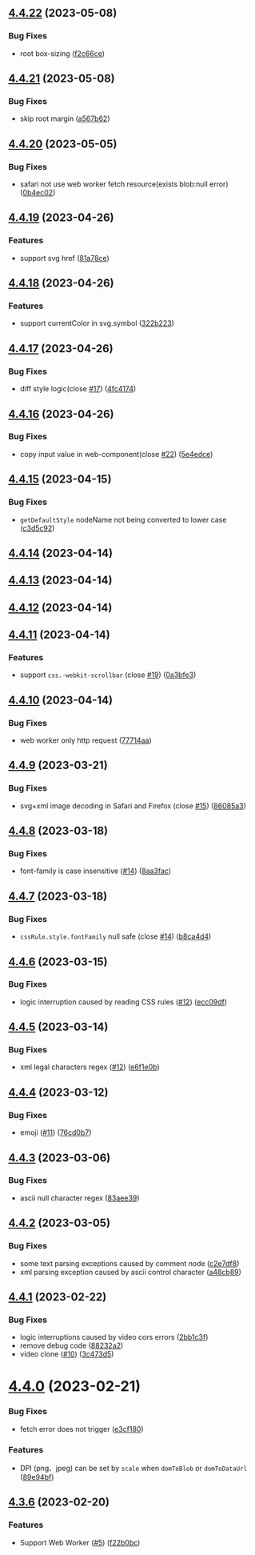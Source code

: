 ## [4.4.22](https://github.com/qq15725/modern-screenshot/compare/v4.4.21...v4.4.22) (2023-05-08)


### Bug Fixes

* root box-sizing ([f2c66ce](https://github.com/qq15725/modern-screenshot/commit/f2c66ced9c645832c5d22e720886de5c98ea5e60))



## [4.4.21](https://github.com/qq15725/modern-screenshot/compare/v4.4.20...v4.4.21) (2023-05-08)


### Bug Fixes

* skip root margin ([a567b62](https://github.com/qq15725/modern-screenshot/commit/a567b625537db9c8ac035dcf2ec54613e6dc1236))



## [4.4.20](https://github.com/qq15725/modern-screenshot/compare/v4.4.19...v4.4.20) (2023-05-05)


### Bug Fixes

* safari not use web worker fetch resource(exists blob:null error) ([0b4ec02](https://github.com/qq15725/modern-screenshot/commit/0b4ec0244fa3e89a8174140d52dd805d1a85d82e))



## [4.4.19](https://github.com/qq15725/modern-screenshot/compare/v4.4.18...v4.4.19) (2023-04-26)


### Features

* support svg <use> href ([81a78ce](https://github.com/qq15725/modern-screenshot/commit/81a78ce10037c91bd54dd443e3244c2463fb9dce))



## [4.4.18](https://github.com/qq15725/modern-screenshot/compare/v4.4.17...v4.4.18) (2023-04-26)


### Features

* support currentColor in svg.symbol ([322b223](https://github.com/qq15725/modern-screenshot/commit/322b223a1e09d0b6e8c22b7f62d59d18a0a3dfdf))



## [4.4.17](https://github.com/qq15725/modern-screenshot/compare/v4.4.16...v4.4.17) (2023-04-26)


### Bug Fixes

* diff style logic(close [#17](https://github.com/qq15725/modern-screenshot/issues/17)) ([4fc4174](https://github.com/qq15725/modern-screenshot/commit/4fc4174820b00262c8c91f79eb34eadcfc558475))



## [4.4.16](https://github.com/qq15725/modern-screenshot/compare/v4.4.15...v4.4.16) (2023-04-26)


### Bug Fixes

* copy input value in web-component(close [#22](https://github.com/qq15725/modern-screenshot/issues/22)) ([5e4edce](https://github.com/qq15725/modern-screenshot/commit/5e4edce18ce84bc34f098e5627fcf844c9850019))



## [4.4.15](https://github.com/qq15725/modern-screenshot/compare/v4.4.14...v4.4.15) (2023-04-15)


### Bug Fixes

* `getDefaultStyle` nodeName not being converted to lower case ([c3d5c92](https://github.com/qq15725/modern-screenshot/commit/c3d5c920234db98d70cf9d6aac844f23db462794))



## [4.4.14](https://github.com/qq15725/modern-screenshot/compare/v4.4.13...v4.4.14) (2023-04-14)



## [4.4.13](https://github.com/qq15725/modern-screenshot/compare/v4.4.12...v4.4.13) (2023-04-14)



## [4.4.12](https://github.com/qq15725/modern-screenshot/compare/v4.4.11...v4.4.12) (2023-04-14)



## [4.4.11](https://github.com/qq15725/modern-screenshot/compare/v4.4.10...v4.4.11) (2023-04-14)


### Features

* support `css.-webkit-scrollbar` (close [#19](https://github.com/qq15725/modern-screenshot/issues/19)) ([0a3bfe3](https://github.com/qq15725/modern-screenshot/commit/0a3bfe3ba4bd780511923805f783934a673f96e7))



## [4.4.10](https://github.com/qq15725/modern-screenshot/compare/v4.4.9...v4.4.10) (2023-04-14)


### Bug Fixes

* web worker only http request ([77714aa](https://github.com/qq15725/modern-screenshot/commit/77714aaa3817eb7a3a7d321491dfa9a1242e2a4d))



## [4.4.9](https://github.com/qq15725/modern-screenshot/compare/v4.4.8...v4.4.9) (2023-03-21)


### Bug Fixes

* svg+xml image decoding in Safari and Firefox (close [#15](https://github.com/qq15725/modern-screenshot/issues/15)) ([86085a3](https://github.com/qq15725/modern-screenshot/commit/86085a3e5bf29afceb1f49d5c5bfeedf4f80cc62))



## [4.4.8](https://github.com/qq15725/modern-screenshot/compare/v4.4.7...v4.4.8) (2023-03-18)


### Bug Fixes

* font-family is case insensitive ([#14](https://github.com/qq15725/modern-screenshot/issues/14)) ([8aa3fac](https://github.com/qq15725/modern-screenshot/commit/8aa3fac898b24a47b134972a00d76a5d37d88fe6))



## [4.4.7](https://github.com/qq15725/modern-screenshot/compare/v4.4.6...v4.4.7) (2023-03-18)


### Bug Fixes

* `cssRule.style.fontFamily` null safe (close [#14](https://github.com/qq15725/modern-screenshot/issues/14)) ([b8ca4d4](https://github.com/qq15725/modern-screenshot/commit/b8ca4d491c3ca9e830476e903b4e86a674e8153b))



## [4.4.6](https://github.com/qq15725/modern-screenshot/compare/v4.4.5...v4.4.6) (2023-03-15)


### Bug Fixes

* logic interruption caused by reading CSS rules ([#12](https://github.com/qq15725/modern-screenshot/issues/12)) ([ecc09df](https://github.com/qq15725/modern-screenshot/commit/ecc09dffbd7464df0779952df7e939479519ae8a))



## [4.4.5](https://github.com/qq15725/modern-screenshot/compare/v4.4.4...v4.4.5) (2023-03-14)


### Bug Fixes

* xml legal characters regex ([#12](https://github.com/qq15725/modern-screenshot/issues/12)) ([e6f1e0b](https://github.com/qq15725/modern-screenshot/commit/e6f1e0bb15cc42fa592353baf95e47fa9847e88e))



## [4.4.4](https://github.com/qq15725/modern-screenshot/compare/v4.4.3...v4.4.4) (2023-03-12)


### Bug Fixes

* emoji ([#11](https://github.com/qq15725/modern-screenshot/issues/11)) ([76cd0b7](https://github.com/qq15725/modern-screenshot/commit/76cd0b7b6beba0215d60635b6a5f2b827a51b3df))



## [4.4.3](https://github.com/qq15725/modern-screenshot/compare/v4.4.2...v4.4.3) (2023-03-06)


### Bug Fixes

* ascii null character regex ([83aee39](https://github.com/qq15725/modern-screenshot/commit/83aee391d461627556b048ec0dd6195fc7593941))



## [4.4.2](https://github.com/qq15725/modern-screenshot/compare/v4.4.1...v4.4.2) (2023-03-05)


### Bug Fixes

* some text parsing exceptions caused by comment node ([c2e7df8](https://github.com/qq15725/modern-screenshot/commit/c2e7df87bf1ebb14fe031bfadcbc9e8a66093c96))
* xml parsing exception caused by ascii control character ([a48cb89](https://github.com/qq15725/modern-screenshot/commit/a48cb8977dd951e672ff3b6f6e6de1719b72343a))



## [4.4.1](https://github.com/qq15725/modern-screenshot/compare/v4.4.0...v4.4.1) (2023-02-22)


### Bug Fixes

* logic interruptions caused by video cors errors ([2bb1c3f](https://github.com/qq15725/modern-screenshot/commit/2bb1c3fa6c7b389fe544090ade491f0b3ca78a01))
* remove debug code ([88232a2](https://github.com/qq15725/modern-screenshot/commit/88232a27036c49cfdd9882695f77effa442065cc))
* video clone ([#10](https://github.com/qq15725/modern-screenshot/issues/10)) ([3c473d5](https://github.com/qq15725/modern-screenshot/commit/3c473d5283aefa19cb30ff8cc05e71fb6ef89f35))



# [4.4.0](https://github.com/qq15725/modern-screenshot/compare/v4.3.6...v4.4.0) (2023-02-21)


### Bug Fixes

* fetch error does not trigger ([e3cf180](https://github.com/qq15725/modern-screenshot/commit/e3cf1809ee31dac11f17c534d6fd555f82661b3f))


### Features

* DPI (png、jpeg) can be set by `scale` when `domToBlob` or `domToDataUrl` ([89e94bf](https://github.com/qq15725/modern-screenshot/commit/89e94bfa4c444fe3cb421238e938d35039790a61))



## [4.3.6](https://github.com/qq15725/modern-screenshot/compare/v4.3.5...v4.3.6) (2023-02-20)


### Features

* Support Web Worker ([#5](https://github.com/qq15725/modern-screenshot/issues/5)) ([f22b0bc](https://github.com/qq15725/modern-screenshot/commit/f22b0bcf75d660637617af151ac95200773c0282))



